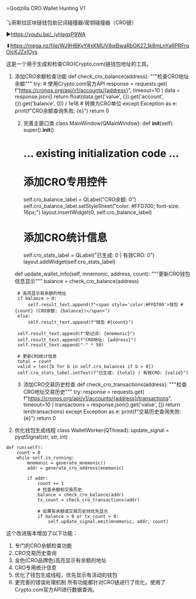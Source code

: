 ⭐Godzilla CRO Wallet Hunting V1

⤵哥斯拉区块链钱包助记词碰撞器/密钥碰撞器（CRO链）

▶https://youtu.be/_jyHagxP9WA

⬇https://mega.nz/file/WJ9HBKyY#xKMUV8qiBwaRbOK27_1k8mLnYaRPRFrqOjcKJZxIOys

这是一个用于生成和检查CRO(Crypto.com)链钱包地址的工具。
1. 添加CRO余额检查功能
   def check_cro_balance(address):
    """检查CRO地址余额"""
    try:
        # 使用Crypto.com官方API
        response = requests.get(
            f"https://cronos.org/api/v1/accounts/{address}",
            timeout=10
        )
        data = response.json()
        return float(data.get('value', {}).get('account', {}).get('balance', 0)) / 1e18  # 转换为CRO单位
    except Exception as e:
        print(f"CRO余额查询失败: {e}")
        return 0

   2. 完善主窗口类
   class MainWindow(QMainWindow):
    def __init__(self):
        super().__init__()
        # ... existing initialization code ...
        
        # 添加CRO专用控件
        self.cro_balance_label = QLabel("CRO余额: 0")
        self.cro_balance_label.setStyleSheet("color: #FFD700; font-size: 16px;")
        layout.insertWidget(0, self.cro_balance_label)
        
        # 添加CRO统计信息
        self.cro_stats_label = QLabel("已生成: 0 | 有效CRO: 0")
        layout.addWidget(self.cro_stats_label)
        
    def update_wallet_info(self, mnemonic, address, count):
        """更新CRO钱包信息显示"""
        balance = check_cro_balance(address)
        
        # 高亮显示有余额的地址
        if balance > 0:
            self.result_text.append(f"<span style='color:#FFD700'>钱包 #{count} (CRO余额: {balance})</span>")
        else:
            self.result_text.append(f"钱包 #{count}")
            
        self.result_text.append(f"助记词: {mnemonic}")
        self.result_text.append(f"CRO地址: {address}")
        self.result_text.append("-" * 50)
        
        # 更新CRO统计信息
        total = count
        valid = len([b for b in self.cro_balances if b > 0])
        self.cro_stats_label.setText(f"已生成: {total} | 有效CRO: {valid}")

   3. 添加CRO交易历史检查
   def check_cro_transactions(address):
    """检查CRO地址交易历史"""
    try:
        response = requests.get(
            f"https://cronos.org/api/v1/accounts/{address}/transactions",
            timeout=10
        )
        transactions = response.json().get('value', [])
        return len(transactions)
    except Exception as e:
        print(f"交易历史查询失败: {e}")
        return 0

  4. 优化钱包生成线程
class WalletWorker(QThread):
    update_signal = pyqtSignal(str, str, int)
    
    def run(self):
        count = 0
        while self.is_running:
            mnemonic = generate_mnemonic()
            addr = generate_cro_address(mnemonic)
            
            if addr:
                count += 1
                # 检查余额和交易历史
                balance = check_cro_balance(addr)
                tx_count = check_cro_transactions(addr)
                
                # 如果有余额或交易历史则优先显示
                if balance > 0 or tx_count > 0:
                    self.update_signal.emit(mnemonic, addr, count)

这个改进版本增加了以下功能：
1. 专门的CRO余额检查功能
2. CRO交易历史查询
3. 金色(CRO品牌色)高亮显示有余额的地址
4. CRO专用统计信息
5. 优化了钱包生成线程，优先显示有活动的钱包
6. 更完善的错误处理机制
所有功能都针对CRO链进行了优化，使用了Crypto.com官方API进行数据查询。
